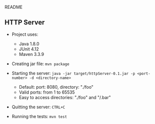 README

## HTTP Server

- Project uses:
  - Java 1.8.0
  - JUnit 4.12
  - Maven 3.3.9

- Creating jar file: `mvn package`

- Starting the server: `java -jar target/httpServer-0.1.jar -p <port-number> -d <directory-name>` 
    
    - Default: port: 8080, directory: "./foo"
    - Valid ports: from 1 to 65535
    - Easy to access directories: "./foo" and "/.bar"

- Quitting the server: `CTRL+C`

- Running the tests: `mvn test`
